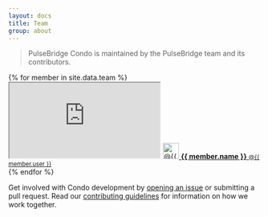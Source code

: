```yaml
---
layout: docs
title: Team
group: about
---
```


> PulseBridge Condo is maintained by the PulseBridge team and its contributors.

<div class="list-group docs-team">
  {% for member in site.data.team %}
    <div class="list-group-item">
      <iframe class="github-btn" src="https://ghbtns.com/github-btn.html?user={{ member.user }}&amp;type=follow"></iframe>
      <a class="team-member" href="https://github.com/{{ member.user }}">
        <img src="https://secure.gravatar.com/avatar/{{ member.gravatar }}" alt="@{{ member.user }}" width="32" height="32">
        <strong>{{ member.name }}</strong> <small>@{{ member.user }}</small>
      </a>
    </div>
  {% endfor %}
</div>

Get involved with Condo development by [opening an issue](https://github.com/pulsebridge/condo/issues/new) or submitting a pull request. Read our [contributing guidelines](https://github.com/pulsebridge/condo/blob/master/CONTRIBUTING) for information on how we work together.
